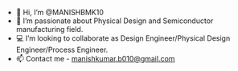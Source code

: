 - 👋 Hi, I’m @MANISHBMK10
- 👀 I’m passionate about Physical Design and Semiconductor manufacturing field.
- 💻 I’m looking to collaborate as Design Engineer/Physical Design Engineer/Process Engineer.
- 📫 Contact me - manishkumar.b010@gmail.com

<!---
MANISHBMK10/MANISHBMK10 is a ✨ special ✨ repository because its `README.md` (this file) appears on your GitHub profile.
You can click the Preview link to take a look at your changes.
--->
